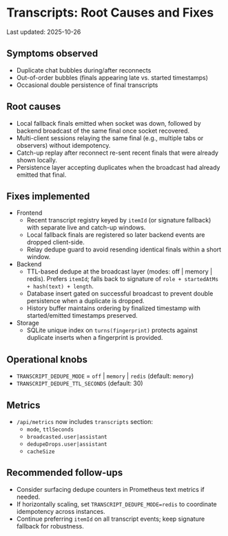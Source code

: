 # Transcripts: Root Causes and Fixes

Last updated: 2025-10-26

## Symptoms observed

- Duplicate chat bubbles during/after reconnects
- Out-of-order bubbles (finals appearing late vs. started timestamps)
- Occasional double persistence of final transcripts

## Root causes

- Local fallback finals emitted when socket was down, followed by backend broadcast of the same final once socket recovered.
- Multi-client sessions relaying the same final (e.g., multiple tabs or observers) without idempotency.
- Catch-up replay after reconnect re-sent recent finals that were already shown locally.
- Persistence layer accepting duplicates when the broadcast had already emitted that final.

## Fixes implemented

- Frontend
  - Recent transcript registry keyed by `itemId` (or signature fallback) with separate live and catch-up windows.
  - Local fallback finals are registered so later backend events are dropped client-side.
  - Relay dedupe guard to avoid resending identical finals within a short window.
- Backend
  - TTL-based dedupe at the broadcast layer (modes: off | memory | redis). Prefers `itemId`; falls back to signature of `role + startedAtMs + hash(text) + length`.
  - Database insert gated on successful broadcast to prevent double persistence when a duplicate is dropped.
  - History buffer maintains ordering by finalized timestamp with started/emitted timestamps preserved.
- Storage
  - SQLite unique index on `turns(fingerprint)` protects against duplicate inserts when a fingerprint is provided.

## Operational knobs

- `TRANSCRIPT_DEDUPE_MODE` = `off` | `memory` | `redis` (default: `memory`)
- `TRANSCRIPT_DEDUPE_TTL_SECONDS` (default: 30)

## Metrics

- `/api/metrics` now includes `transcripts` section:
  - `mode`, `ttlSeconds`
  - `broadcasted.user|assistant`
  - `dedupeDrops.user|assistant`
  - `cacheSize`

## Recommended follow-ups

- Consider surfacing dedupe counters in Prometheus text metrics if needed.
- If horizontally scaling, set `TRANSCRIPT_DEDUPE_MODE=redis` to coordinate idempotency across instances.
- Continue preferring `itemId` on all transcript events; keep signature fallback for robustness.
